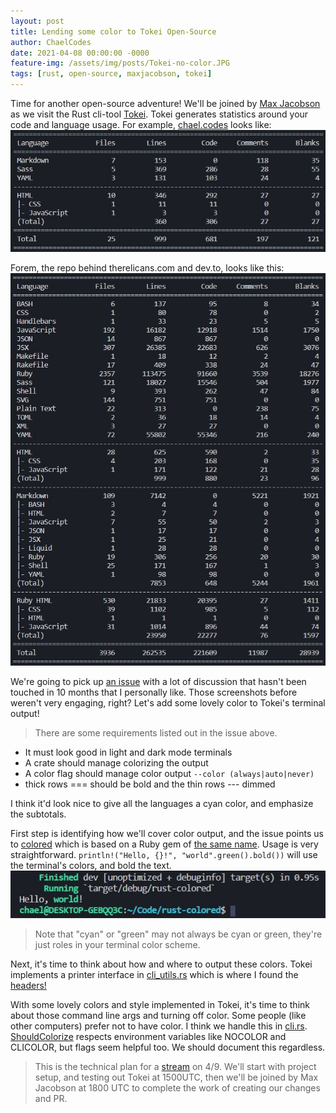 ```yaml
---
layout: post
title: Lending some color to Tokei Open-Source
author: ChaelCodes
date: 2021-04-08 00:00:00 -0000
feature-img: /assets/img/posts/Tokei-no-color.JPG
tags: [rust, open-source, maxjacobson, tokei]
---
```

Time for another open-source adventure! We'll be joined by [Max Jacobson](https://twitter.com/maxjacobson) as we visit the Rust cli-tool [Tokei](https://github.com/XAMPPRocky/tokei). Tokei generates statistics around your code and language usage. For example, [chael.codes](https://www.chael.codes/2021/04/07/tokei-open-source.html) looks like:
![tokei code analysis](/assets/img/posts/Tokei-no-color.JPG)

Forem, the repo behind therelicans.com and dev.to, looks like this:
![tokei code analysis of Forem](/assets/img/posts/tokei-forem-no-color.JPG)

We're going to pick up [an issue](https://github.com/XAMPPRocky/tokei/issues/419) with a lot of discussion that hasn't been touched in 10 months that I personally like. Those screenshots before weren't very engaging, right? Let's add some lovely color to Tokei's terminal output!

>There are some requirements listed out in the issue above.
- It must look good in light and dark mode terminals
- A crate should manage colorizing the output
- A color flag should manage color output `--color (always|auto|never)`
- thick rows === should be bold and the thin rows --- dimmed

I think it'd look nice to give all the languages a cyan color, and emphasize the subtotals.

First step is identifying how we'll cover color output, and the issue points us to [colored](https://crates.io/crates/colored) which is based on a Ruby gem of [the same name](https://github.com/defunkt/colored). Usage is very straightforward. `println!("Hello, {}!", "world".green().bold())` will use the terminal's colors, and bold the text.
![the world in hello, world is green and bold](/assets/img/posts/terminal-color.JPG)
>Note that "cyan" or "green" may not always be cyan or green, they're just roles in your terminal color scheme.

Next, it's time to think about how and where to output these colors. Tokei implements a printer interface in [cli_utils.rs](https://github.com/XAMPPRocky/tokei/blob/611de1fc7b33027b918e97127c67825cc7408273/src/cli_utils.rs) which is where I found the [headers!](https://github.com/XAMPPRocky/tokei/blob/611de1fc7b33027b918e97127c67825cc7408273/src/cli_utils.rs#L150-L164)

With some lovely colors and style implemented in Tokei, it's time to think about those command line args and turning off color. Some people (like other computers) prefer not to have color. I think we handle this in [cli.rs](https://github.com/XAMPPRocky/tokei/blob/611de1fc7b33027b918e97127c67825cc7408273/src/cli.rs#L10-L26). [ShouldColorize](https://docs.rs/colored/2.0.0/colored/control/struct.ShouldColorize.html) respects environment variables like NOCOLOR and CLICOLOR, but flags seem helpful too. We should document this regardless.

> This is the technical plan for a [stream](https://twitch.tv/ChaelCodes) on 4/9. We'll start with project setup, and testing out Tokei at 1500UTC, then we'll be joined by Max Jacobson at 1800 UTC to complete the work of creating our changes and PR.